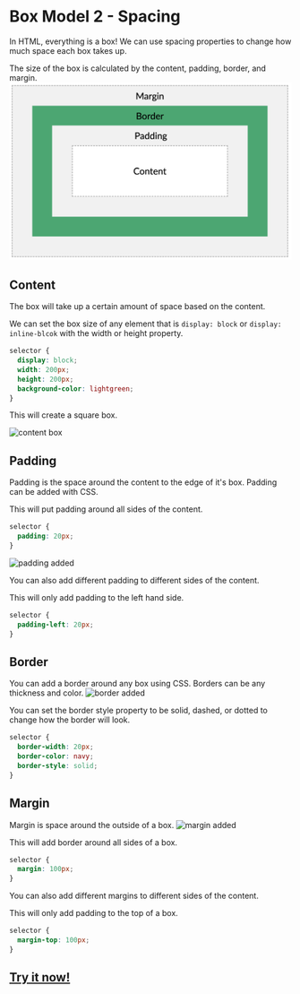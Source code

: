 # Box Model 2 - Spacing 
In HTML, everything is a box! We can use spacing properties to change how much space each box takes up.

The size of the box is calculated by the content, padding, border, and margin.
![box model](./media/box.png)

## Content
The box will take up a certain amount of space based on the content. 

We can set the box size of any element that is `display: block` or `display: inline-blcok` with the width or height property.

```css
selector {
  display: block;
  width: 200px;
  height: 200px;
  background-color: lightgreen;
}
```

This will create a square box.

![content box](./media/content.png)

## Padding
Padding is the space around the content to the edge of it's box. Padding can be added with CSS.

This will put padding around all sides of the content.
```css
selector {
  padding: 20px;
}
```

![padding added](./media/padding.png)

You can also add different padding to different sides of the content.

This will only add padding to the left hand side.

```css
selector {
  padding-left: 20px;
}
```

## Border
You can add a border around any box using CSS. Borders can be any thickness and color. 
![border added](./media/border.png)

You can set the border style property to be solid, dashed, or dotted to change how the border will look.
```css
selector {
  border-width: 20px;
  border-color: navy;
  border-style: solid;
}
```
  
## Margin
Margin is space around the outside of a box.
![margin added](./media/margin.png)

This will add border around all sides of a box.
```css
selector {
  margin: 100px;
}
```

You can also add different margins to different sides of the content.

This will only add padding to the top of a box.
```css
selector {
  margin-top: 100px;
}
```

## [Try it now!](https://www.w3schools.com/css/tryit.asp?filename=trycss_boxmodel)
 




